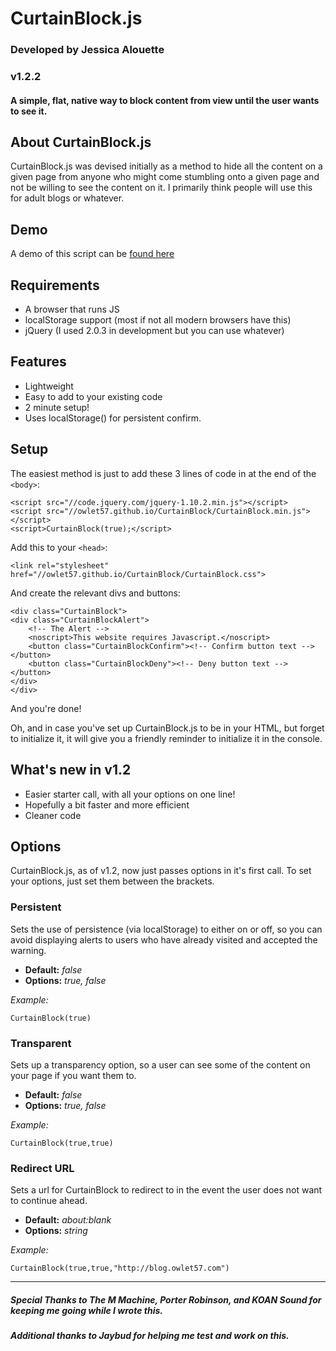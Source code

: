 # CurtainBlock.js
### Developed by Jessica Alouette
### v1.2.2
#### A simple, flat, native way to block content from view until the user wants to see it.

## About CurtainBlock.js

CurtainBlock.js was devised initially as a method to hide all the content on a given page from anyone who might come stumbling onto a given page and not be willing to see the content on it. I primarily think people will use this for adult blogs or whatever.

## Demo

A demo of this script can be [found here](http://owlet57.github.io/CurtainBlock.js)

## Requirements

* A browser that runs JS
* localStorage support (most if not all modern browsers have this)
* jQuery (I used 2.0.3 in development but you can use whatever)

## Features

* Lightweight
* Easy to add to your existing code
* 2 minute setup!
* Uses localStorage() for persistent confirm.

## Setup

The easiest method is just to add these 3 lines of code in at the end of the `<body>`:

	<script src="//code.jquery.com/jquery-1.10.2.min.js"></script>
	<script src="//owlet57.github.io/CurtainBlock/CurtainBlock.min.js"></script>
	<script>CurtainBlock(true);</script>

Add this to your `<head>`:

	<link rel="stylesheet" href="//owlet57.github.io/CurtainBlock/CurtainBlock.css">

And create the relevant divs and buttons:

	<div class="CurtainBlock">
    <div class="CurtainBlockAlert">
        <!-- The Alert -->
        <noscript>This website requires Javascript.</noscript>
        <button class="CurtainBlockConfirm"><!-- Confirm button text --></button>
        <button class="CurtainBlockDeny"><!-- Deny button text --></button>
    </div>
	</div>

And you're done!

Oh, and in case you've set up CurtainBlock.js to be in your HTML, but forget to initialize it, it will give you a friendly reminder to initialize it in the console.

## What's new in v1.2

* Easier starter call, with all your options on one line!
* Hopefully a bit faster and more efficient
* Cleaner code

## Options

CurtainBlock.js, as of v1.2, now just passes options in it's first call.  To set your options, just set them between the brackets.

### Persistent

Sets the use of persistence (via localStorage) to either on or off, so you can avoid displaying alerts to users who have already visited and accepted the warning.

* **Default:** *false*
* **Options:** *true, false*

*Example:*
	
	CurtainBlock(true)

### Transparent

Sets up a transparency option, so a user can see some of the content on your page if you want them to.

* **Default:** *false*
* **Options:** *true, false*

*Example:*
	
	CurtainBlock(true,true)

### Redirect URL

Sets a url for CurtainBlock to redirect to in the event the user does not want to continue ahead.

* **Default:** *about:blank*
* **Options:** *string*

*Example:*

	CurtainBlock(true,true,"http://blog.owlet57.com")

*** 

##### Special Thanks to The M Machine, Porter Robinson, and KOAN Sound for keeping me going while I wrote this.
##### Additional thanks to Jaybud for helping me test and work on this.
